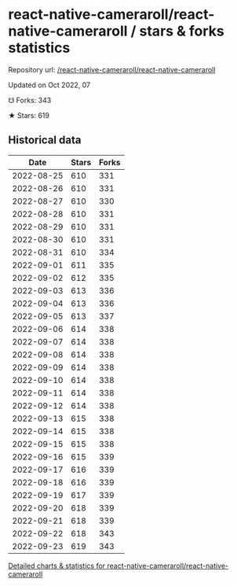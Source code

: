 # react-native-cameraroll/react-native-cameraroll / stars & forks statistics

Repository url: [/react-native-cameraroll/react-native-cameraroll](https://github.com/react-native-cameraroll/react-native-cameraroll)

Updated on Oct 2022, 07

☋ Forks: 343

★ Stars: 619

## Historical data
| Date | Stars | Forks |
|------|-------|-------|
| 2022-08-25 | 610 | 331 | 
| 2022-08-26 | 610 | 331 | 
| 2022-08-27 | 610 | 330 | 
| 2022-08-28 | 610 | 331 | 
| 2022-08-29 | 610 | 331 | 
| 2022-08-30 | 610 | 331 | 
| 2022-08-31 | 610 | 334 | 
| 2022-09-01 | 611 | 335 | 
| 2022-09-02 | 612 | 335 | 
| 2022-09-03 | 613 | 336 | 
| 2022-09-04 | 613 | 336 | 
| 2022-09-05 | 613 | 337 | 
| 2022-09-06 | 614 | 338 | 
| 2022-09-07 | 614 | 338 | 
| 2022-09-08 | 614 | 338 | 
| 2022-09-09 | 614 | 338 | 
| 2022-09-10 | 614 | 338 | 
| 2022-09-11 | 614 | 338 | 
| 2022-09-12 | 614 | 338 | 
| 2022-09-13 | 615 | 338 | 
| 2022-09-14 | 615 | 338 | 
| 2022-09-15 | 615 | 338 | 
| 2022-09-16 | 615 | 339 | 
| 2022-09-17 | 616 | 339 | 
| 2022-09-18 | 616 | 339 | 
| 2022-09-19 | 617 | 339 | 
| 2022-09-20 | 618 | 339 | 
| 2022-09-21 | 618 | 339 | 
| 2022-09-22 | 618 | 343 | 
| 2022-09-23 | 619 | 343 | 


[Detailed charts & statistics for react-native-cameraroll/react-native-cameraroll](https://reviewgithub.com/rep/react-native-cameraroll/react-native-cameraroll)

